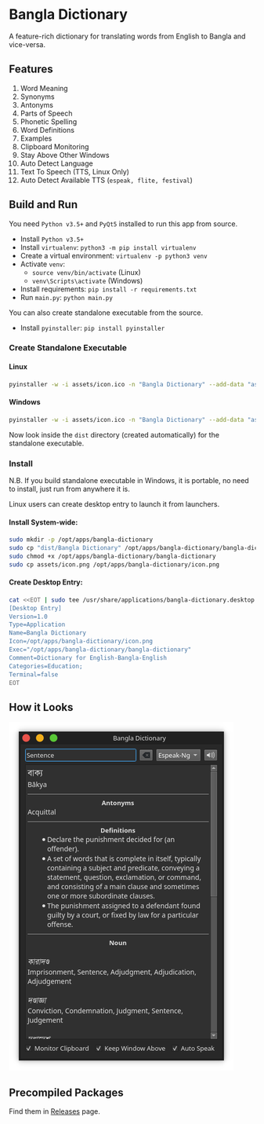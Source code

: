 
# Bangla Dictionary

A feature-rich dictionary for translating words from English to Bangla and vice-versa.

## Features

1. Word Meaning
1. Synonyms
1. Antonyms
1. Parts of Speech
1. Phonetic Spelling
1. Word Definitions
1. Examples
1. Clipboard Monitoring
1. Stay Above Other Windows
1. Auto Detect Language
1. Text To Speech (TTS, Linux Only)
1. Auto Detect Available TTS (`espeak, flite, festival`)

## Build and Run

You need `Python v3.5+` and `PyQt5` installed to run this app from source.

- Install `Python v3.5+`
- Install `virtualenv`: `python3 -m pip install virtualenv`
- Create a virtual environment: `virtualenv -p python3 venv`
- Activate `venv`:
    - `source venv/bin/activate` (Linux)
    - `venv\Scripts\activate` (Windows)
- Install requirements: `pip install -r requirements.txt`
- Run `main.py`: `python main.py`

You can also create standalone executable from the source.

- Install `pyinstaller`: `pip install pyinstaller`

### Create Standalone Executable

#### Linux

```sh
pyinstaller -w -i assets/icon.ico -n "Bangla Dictionary" --add-data "assets:assets" -F main.py
```

#### Windows

```sh
pyinstaller -w -i assets/icon.ico -n "Bangla Dictionary" --add-data "assets;assets" -F main.py
```

Now look inside the `dist` directory (created automatically) for the standalone executable.

### Install

N.B. If you build standalone executable in Windows, it is portable, no need to install, just run from anywhere it is.

Linux users can create desktop entry to launch it from launchers.

#### Install System-wide:

```sh
sudo mkdir -p /opt/apps/bangla-dictionary
sudo cp "dist/Bangla Dictionary" /opt/apps/bangla-dictionary/bangla-dictionary
sudo chmod +x /opt/apps/bangla-dictionary/bangla-dictionary
sudo cp assets/icon.png /opt/apps/bangla-dictionary/icon.png
```

#### Create Desktop Entry:

```sh
cat <<EOT | sudo tee /usr/share/applications/bangla-dictionary.desktop
[Desktop Entry]
Version=1.0
Type=Application
Name=Bangla Dictionary
Icon=/opt/apps/bangla-dictionary/icon.png
Exec="/opt/apps/bangla-dictionary/bangla-dictionary"
Comment=Dictionary for English-Bangla-English
Categories=Education;
Terminal=false
EOT
```

## How it Looks

![Screenshot](screenshots/Screenshot-1.png)

## Precompiled Packages

Find them in [Releases](https://github.com/chitholian/Bangla-Dictionary/releases) page.
